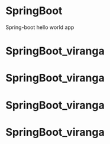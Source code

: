# SpringBoot
Spring-boot hello world app
# SpringBoot_viranga
# SpringBoot_viranga
# SpringBoot_viranga
# SpringBoot_viranga

